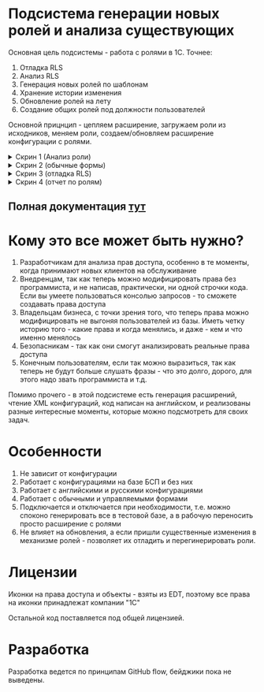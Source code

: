 
# Подсистема генерации новых ролей и анализа существующих

Основная цель подсистемы - работа с ролями в 1С. Точнее:
1. Отладка RLS
2. Анализ RLS
3. Генерация новых ролей по шаблонам
4. Хранение истории изменения
5. Обновление ролей на лету
6. Создание общих ролей под должности пользователей

Основной прицнцип - цепляем расширение, загружаем роли из исходников, меняем роли, создаем/обновляем расширение конфигурации с ролями.

<details>
  <summary>Скрин 1 (Анализ роли)</summary>

![](/pic/АнализРоли.png)

</details>

<details>
  <summary>Скрин 2 (обычные формы)</summary>

![](pic/Обычные%20формы%202.png)

</details>

<details>
  <summary>Скрин 3 (отладка RLS)</summary>

![](pic/Отладка%201.png)

</details>

<details>
  <summary>Скрин 4 (отчет по ролям)</summary>

![](pic/Отчет%201.png)

</details>


## Полная документация [тут](Info.md)

# Кому это все может быть нужно?
1. Разработчикам для анализа прав доступа, особенно в  те моменты, когда принимают новых клиентов на обслуживание
2. Внедренцам, так как теперь можно модифицировать права без программиста, и не написав, практически, ни одной строчки кода. Если вы умеете пользоваться консолью запросов - то сможете создавать права доступа
3. Владельцам бизнеса, с точки зрения того, что теперь права можно модифицировать не выгоняя пользователей из базы. Иметь четку историю того - какие права и когда менялись, и даже - кем и что именно менялось
4. Безопасникам - так как они смогут анализировать реальные права доступа
5. Конечным пользователям, если так можно выразиться, так как теперь не будут больше слушать фразы - что это долго, дорого, для этого надо звать программиста и т.д.

Помимо прочего - в этой подсистеме есть генерация расширений, чтение XML конфигураций, код написан на английском, и реализованы разные интересные моменты, которые можно подсмотреть для своих задач.
# Особенности
1. Не зависит от конфигурации
2. Работает с конфигурациями на базе БСП и без них
3. Работает с английскими и русскими конфигурациями
4. Работает с обычными и управляемыми формами
5. Подключается и отключается при необходимости, т.е. можно споконо генерировать все в тестовой базе, а в рабочую переносить просто расширение с ролями
6. Не влияет на обновления, а если пришли существенные изменения в механизме ролей - позволяет их отладить и перегинерировать роли.

# Лицензии
Иконки на права доступа и объекты - взяты из EDT, поэтому все права на иконки принадлежат компании "1С"

Остальной код поставляется под общей лицензией.

# Разработка
Разработка ведется по принципам GitHub flow, бейджики пока не выведены.
